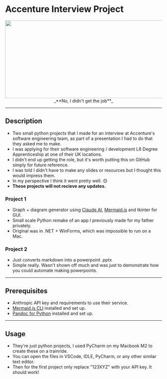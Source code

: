 # Accenture Interview Project
<p align="center">
  <img width="1000" height="250" src="https://github.com/user-attachments/assets/88cbece1-2a50-4a74-a3e4-cae2da32253d">
  _**No, I didn't get the job**_
</p>



---
## Description
- Two small python projects that I made for an interview at Accenture's software engineering team, as part of a presentation I had to do that they asked me to make.
- I was applying for their software engineering / development L6 Degree Apprenticeship at one of their UK locations.
- I didn't end up getting the role, but it's worth putting this on GitHub simply for future reference.
- I was told I didn't have to make any slides or resources but I thought this would impress them.
- In my perspective I think it went pretty well. 😊
- **These projects will not recieve any updates.**

### Project 1
- Graph + diagram generator using [Claude AI](https://claude.ai/), [Mermaid.js](https://github.com/mermaid-js/mermaid) and tkinter for GUI.
- Small scale Python remake of an app I previously made for my father privately.
- Original was in .NET + WinForms, which was impossible to run on a Mac.

### Project 2
- Just converts markdown into a powerpoint .pptx
- Simple really. Wasn't shown off much and was just to demonstrate how you could automate making powerpoints.

---
## Prerequisites
- Anthropic API key and requirements to use their service.
- [Mermaid.js CLI](https://github.com/mermaid-js/mermaid-cli) installed and set up.
- [Pandoc for Python](https://github.com/boisgera/pandoc) installed and set up.

---
## Usage
- They're just python projects, I used PyCharm on my Macbook M2 to create these on a trainride.
- You can open the files in VSCode, IDLE, PyCharm, or any other similar text editor.
- Then for the first project only replace "123XYZ" with your API key. It should work!
